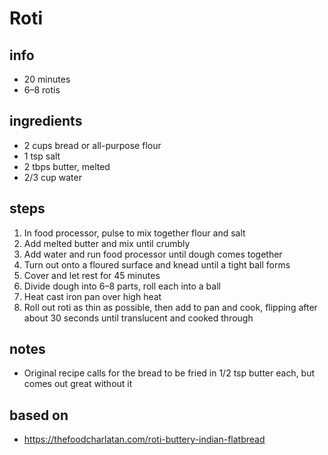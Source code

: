 # Roti  

## info  
* 20 minutes    
* 6–8 rotis    

## ingredients  
* 2 cups bread or all-purpose flour  
* 1 tsp salt  
* 2 tbps butter, melted  
* 2/3 cup water  

## steps
1. In food processor, pulse to mix together flour and salt  
2. Add melted butter and mix until crumbly  
3. Add water and run food processor until dough comes together  
4. Turn out onto a floured surface and knead until a tight ball forms  
5. Cover and let rest for 45 minutes  
6. Divide dough into 6–8 parts, roll each into a ball  
7. Heat cast iron pan over high heat  
8. Roll out roti as thin as possible, then add to pan and cook, flipping after about 30 seconds until translucent and cooked through  

## notes  
* Original recipe calls for the bread to be fried in 1/2 tsp butter each, but comes out great without it  

## based on  
* https://thefoodcharlatan.com/roti-buttery-indian-flatbread

